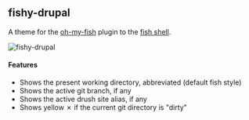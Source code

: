 ## fishy-drupal

A theme for the [oh-my-fish](https://github.com/bpinto/oh-my-fish) plugin to the [fish shell](http://fishshell.com/). 

![fishy-drupal](https://raw.github.com/greggles/fishy-drupal/master/drups-fish-theme.png)

#### Features

* Shows the present working directory, abbreviated (default fish style)
* Shows the active git branch, if any
* Shows the active drush site alias, if any
* Shows yellow ✗ if the current git directory is "dirty"
